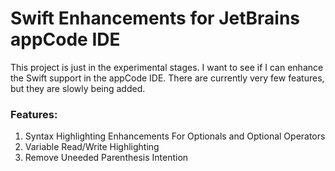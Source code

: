 # Swift Enhancements for JetBrains appCode IDE
This project is just in the experimental stages. I want to see if I can enhance the Swift support in the appCode IDE. There are currently very few features, but they are slowly being added.


### Features:
1. Syntax Highlighting Enhancements For Optionals and Optional Operators
2. Variable Read/Write Highlighting
3. Remove Uneeded Parenthesis Intention
